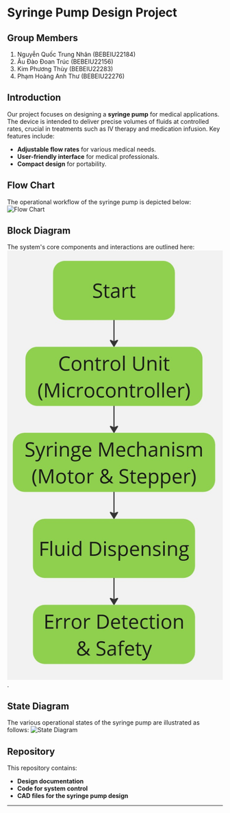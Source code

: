 # Syringe Pump Design Project

## Group Members
1. Nguyễn Quốc Trung Nhân (BEBEIU22184)
2. Âu Đào Đoan Trúc (BEBEIU22156)
3. Kim Phương Thùy (BEBEIU22283)
4. Phạm Hoàng Anh Thư (BEBEIU22276)

## Introduction
Our project focuses on designing a **syringe pump** for medical applications. The device is intended to deliver precise volumes of fluids at controlled rates, crucial in treatments such as IV therapy and medication infusion. Key features include:
- **Adjustable flow rates** for various medical needs.
- **User-friendly interface** for medical professionals.
- **Compact design** for portability.

## Flow Chart
The operational workflow of the syringe pump is depicted below:
![Flow Chart](flowchart.png)

## Block Diagram
The system's core components and interactions are outlined here:
![Block Diagram](blockdiagram.jpg).

## State Diagram
The various operational states of the syringe pump are illustrated as follows:
![State Diagram](statediagram.png)

## Repository
This repository contains:
- **Design documentation**
- **Code for system control**
- **CAD files for the syringe pump design**

---
